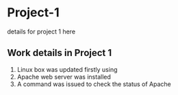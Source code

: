 # Project-1
details for project 1 here

## Work details in Project 1

1. Linux box was updated firstly using
2. Apache web server was installed
3. A command was issued to check the status of Apache